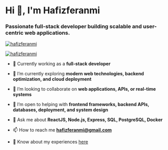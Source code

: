 <h1>Hi 👋, I'm Hafizferanmi</h1>
<h3>Passionate full-stack developer building scalable and user-centric web applications.</h3>

<p align="left"> <a href="https://github.com/ryo-ma/github-profile-trophy"><img src="https://github-profile-trophy.vercel.app/?username=hafizferanmi" alt="hafizferanmi" /></a> </p>

<p align="left"> <a href="https://twitter.com/hafizferanmi" target="blank"><img src="https://img.shields.io/twitter/follow/hafizferanmi?logo=twitter&style=for-the-badge" alt="hafizferanmi" /></a> </p>

- 🔭 Currently working as a **full-stack developer**

- 🌱 I’m currently exploring **modern web technologies, backend optimization, and cloud deployment**

- 👯 I’m looking to collaborate on **web applications, APIs, or real-time systems**

- 🤝 I’m open to helping with **frontend frameworks, backend APIs, databases, deployment, and system design**

- 💬 Ask me about **ReactJS, Node.js, Express, SQL, PostgreSQL, Docker**

- 📫 How to reach me **hafizferanmi@gmail.com**

- 📄 Know about my experiences [here](https://docs.google.com/document/d/1C817_1y5QLl5IJUp39PpvKKOcnOSI_eCUCzeYH7lsZU/edit?usp=sharing)
